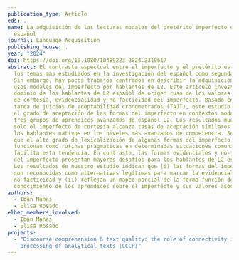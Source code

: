 ```yaml
---
publication_type: Article
eds: .
name: La adquisición de las lecturas modales del pretérito imperfecto en el L2
  español
journal: Language Acquisition
publishing_house: .
year: "2024"
doi: https://doi.org/10.1080/10489223.2024.2319617
abstract: El contraste aspectual entre el imperfecto y el pretérito es uno de
  los temas más estudiados en la investigación del español como segunda lengua.
  Sin embargo, hay pocos trabajos centrados en describir la adquisición de los
  usos modales del imperfecto por hablantes de L2. Este artículo investiga el
  dominio de los hablantes de L2 español de origen ruso de los valores modales
  de cortesía, evidencialidad y no-facticidad del imperfecto. Basado en una
  tarea de juicios de aceptabilidad cronometrados (TAJT), este estudio examina
  el grado de aceptación de las formas del imperfecto en contextos modales en
  tres grupos de aprendices avanzados de español L2. Los resultados muestran que
  solo el imperfecto de cortesía alcanza tasas de aceptación similares a las de
  los hablantes nativos en los niveles más avanzados de competencia. Se sugiere
  que el alto grado de lexicalización de algunas formas del imperfecto, que
  funcionan como rutinas pragmáticas en determinadas situaciones comunicativas,
  facilita esta tendencia. En contraste, las formas evidenciales y no-factivas
  del imperfecto presentan mayores desafíos para los hablantes de L2 español.
  Los resultados de nuestro estudio indican que (i) las formas del imperfecto no
  son reconocidas como alternativas legítimas para marcar la evidencialidad y la
  no-facticidad y (ii) reflejan un mapeo parcial de la forma-función del
  conocimiento de los aprendices sobre el imperfecto y sus valores asociados.
authors:
  - Iban Mañas
  - Elisa Rosado
elbec_members_involved:
  - Iban Mañas
  - Elisa Rosado
projects:
  - "Discourse comprehension & text quality: the role of connectivity in the
    processing of analytical texts (CCCP)"
---
```

